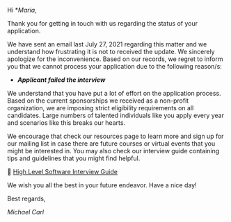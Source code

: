 Hi **Maria*,

Thank you for getting in touch with us regarding the status of your application.

We have sent an email last July 27, 2021 regarding this matter and we understand how frustrating it is not to received the update. We sincerely apologize for the inconvenience. Based on our records, we regret to inform you that we cannot process your application due to the following reason/s:

- ***Applicant failed the interview***

We understand that you have put a lot of effort on the application process. Based on the current sponsorships we received as a non-profit organization,
we are imposing strict eligibility requirements on all candidates. Large numbers of talented individuals like you apply every year and scenarios like this breaks our hearts.

We encourage that check our resources page to learn more and sign up for our mailing list in case there are future courses or virtual events that you might be interested in.
You may also check our interview guide containing tips and guidelines that you might find  helpful.

📍 [High Level Software Interview Guide](https://hackmd.io/@nesquena/HJN9k17sm?type=view)

We wish you all the best in your future endeavor. Have a nice day!

Best regards,

*Michael Carl*
